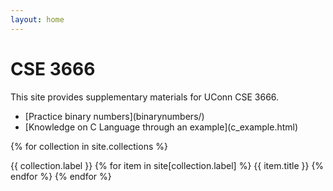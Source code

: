 ```yaml
---
layout: home
---
```


# CSE 3666

This site provides supplementary materials for UConn CSE 3666.

<ul>
<li> [Practice binary numbers](binarynumbers/) </li>
<li> [Knowledge on C Language through an example](c_example.html) </li>
</ul>

{% for collection in site.collections %}

{{ collection.label }}
{% for item in site[collection.label] %}
{{ item.title }}
{% endfor %}
{% endfor %}
